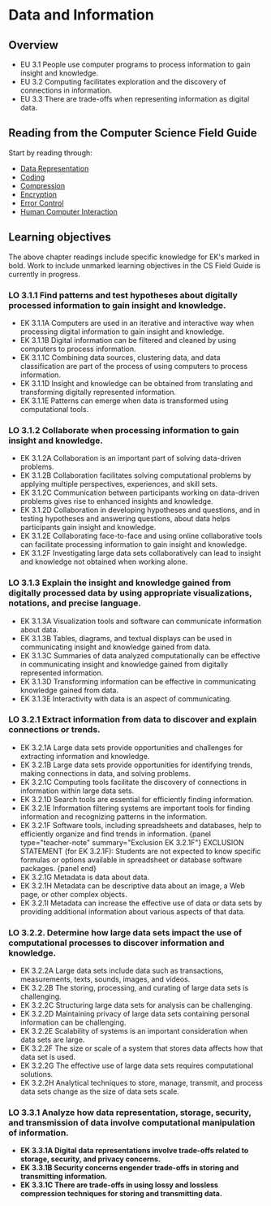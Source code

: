 # Data and Information

## Overview
- EU 3.1 People use computer programs to process information to gain insight and knowledge.
- EU 3.2 Computing facilitates exploration and the discovery of connections in information.
- EU 3.3 There are trade-offs when representing information as digital data.

## Reading from the Computer Science Field Guide
Start by reading through:

- [Data Representation](chapters/data-representation.html)
- [Coding](chapters/coding-introduction.html)
- [Compression](chapters/coding-compression.html)
- [Encryption](chapters/coding-encryption.html)
- [Error Control](chapters/coding-error-control.html)
- [Human Computer Interaction](chapters/human-computer-interaction.html)

## Learning objectives
The above chapter readings include specific knowledge for EK's marked in bold. Work to include unmarked learning objectives in the CS Field Guide is currently in progress.

### LO 3.1.1 Find patterns and test hypotheses about digitally processed information to gain insight and knowledge.
- EK 3.1.1A Computers are used in an iterative and interactive way when processing digital information to gain insight and knowledge.
- EK 3.1.1B Digital information can be filtered and cleaned by using computers to process information.
- EK 3.1.1C Combining data sources, clustering data, and data classification are part of the process of using computers to process information.
- EK 3.1.1D Insight and knowledge can be obtained from translating and transforming digitally represented information.
- EK 3.1.1E Patterns can emerge when data is transformed using computational tools.

### LO 3.1.2 Collaborate when processing information to gain insight and knowledge.
- EK 3.1.2A Collaboration is an important part of solving data-driven problems.
- EK 3.1.2B Collaboration facilitates solving computational problems by applying multiple perspectives, experiences, and skill sets.
- EK 3.1.2C Communication between participants working on data-driven problems gives rise
to enhanced insights and knowledge.
- EK 3.1.2D Collaboration in developing hypotheses and questions, and in testing hypotheses
and answering questions, about data helps participants gain insight and knowledge.
- EK 3.1.2E Collaborating face-to-face and using online collaborative tools can facilitate processing information to gain insight and knowledge.
- EK 3.1.2F Investigating large data sets collaboratively can lead to insight and knowledge not obtained when working alone.

### LO 3.1.3 Explain the insight and knowledge gained from digitally processed data by using appropriate visualizations, notations, and precise language.
- EK 3.1.3A Visualization tools and software can communicate information about data.
- EK 3.1.3B Tables, diagrams, and textual displays can be used in communicating insight and knowledge gained from data.
- EK 3.1.3C Summaries of data analyzed computationally can be effective in communicating insight and knowledge gained from digitally represented information.
- EK 3.1.3D Transforming information can be effective in communicating knowledge gained from data.
- EK 3.1.3E Interactivity with data is an aspect of communicating.

### LO 3.2.1 Extract information from data to discover and explain connections or trends.
- EK 3.2.1A Large data sets provide opportunities and challenges for extracting information and knowledge.
- EK 3.2.1B Large data sets provide opportunities for identifying trends, making connections
in data, and solving problems.
- EK 3.2.1C Computing tools facilitate the discovery of connections in information within large data sets.
- EK 3.2.1D Search tools are essential for efficiently finding information.
- EK 3.2.1E Information filtering systems are important tools for finding information and recognizing patterns in the information.
- EK 3.2.1F Software tools, including spreadsheets and databases, help to efficiently organize and find trends in information.
{panel type="teacher-note" summary="Exclusion EK 3.2.1F"}
EXCLUSION STATEMENT (for EK 3.2.1F): Students are not expected to know specific formulas or options available in spreadsheet or database software packages.
{panel end}
- EK 3.2.1G Metadata is data about data.
- EK 3.2.1H Metadata can be descriptive data about an image, a Web page, or other complex objects.
- EK 3.2.1I Metadata can increase the effective use of data or data sets by providing additional information about various aspects of that data.

### LO 3.2.2. Determine how large data sets impact the use of computational processes to discover information and knowledge.
- EK 3.2.2A Large data sets include data such as transactions, measurements, texts, sounds, images, and videos.
- EK 3.2.2B The storing, processing, and curating of large data sets is challenging.
- EK 3.2.2C Structuring large data sets for analysis can be challenging.
- EK 3.2.2D Maintaining privacy of large data sets containing personal information can be challenging.
- EK 3.2.2E Scalability of systems is an important consideration when data sets are large.
- EK 3.2.2F The size or scale of a system that stores data affects how that data set is used.
- EK 3.2.2G The effective use of large data sets requires computational solutions.
- EK 3.2.2H Analytical techniques to store, manage, transmit, and process data sets change as the size of data sets scale.

### LO 3.3.1 Analyze how data representation, storage, security, and transmission of data involve computational manipulation of information.
- **EK 3.3.1A Digital data representations involve trade-offs related to storage, security, and privacy concerns.**
- **EK 3.3.1B Security concerns engender trade-offs in storing and transmitting information.**
- **EK 3.3.1C There are trade-offs in using lossy and lossless compression techniques for storing and transmitting data.**
